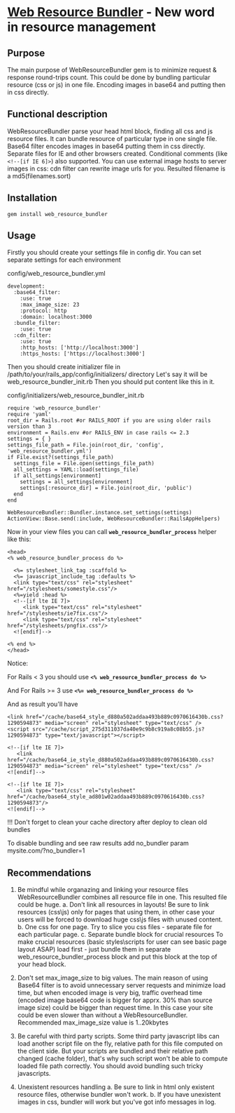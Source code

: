 [Web Resource Bundler](http://wrb.railsware.com/) - New word in resource management
============================================
Purpose
------------------
The main purpose of WebResourceBundler gem is to minimize request & response
round-trips count.  This could be done by bundling particular resource (css or js) in 
one file. Encoding images in base64 and putting then in css directly.

Functional description
----------------------
WebResourceBundler parse your head html block, finding all css and js resource 
files.
It can bundle resource of particular type in one single file. Base64 filter
encodes images in base64 putting them in css directly. Separate files for IE
and other browsers created. Conditional comments (like `<!--[if IE 6]>`) also
supported. You can use external image hosts to server images in css: 
cdn filter can rewrite image urls for you. Resulted filename is a md5(filenames.sort)

Installation
---------------------

   `gem install web_resource_bundler`

Usage
-------------------

Firstly you should create your settings file in config dir.
You can set separate settings for each environment

config/web_resource_bundler.yml

    development:
      :base64_filter:
        :use: true
        :max_image_size: 23
        :protocol: http
        :domain: localhost:3000
      :bundle_filter:
        :use: true
      :cdn_filter:
        :use: true
        :http_hosts: ['http://localhost:3000']
        :https_hosts: ['https://localhost:3000']

Then you should create initializer file in
/path/to/your/rails_app/config/initializers/ directory
Let's say it will be web_resource_bundler_init.rb
Then you should put content like this in it.

config/initializers/web_resource_bundler_init.rb

    require 'web_resource_bundler'
    require 'yaml'
    root_dir = Rails.root #or RAILS_ROOT if you are using older rails version than 3 
    environment = Rails.env #or RAILS_ENV in case rails <= 2.3
    settings = { }
    settings_file_path = File.join(root_dir, 'config', 'web_resource_bundler.yml')
    if File.exist?(settings_file_path)
      settings_file = File.open(settings_file_path)
      all_settings = YAML::load(settings_file)
      if all_settings[environment]
        settings = all_settings[environment]
        settings[:resource_dir] = File.join(root_dir, 'public')
      end
    end

    WebResourceBundler::Bundler.instance.set_settings(settings)
    ActionView::Base.send(:include, WebResourceBundler::RailsAppHelpers)

Now in your view files you can call **`web_resource_bundler_process`** helper like this:

    <head>
    <% web_resource_bundler_process do %>

      <%= stylesheet_link_tag :scaffold %>
      <%= javascript_include_tag :defaults %>
      <link type="text/css" rel="stylesheet" href="/stylesheets/somestyle.css"/>
      <%=yield :head %>
      <!--[if lte IE 7]>
         <link type="text/css" rel="stylesheet" href="/stylesheets/ie7fix.css"/>
         <link type="text/css" rel="stylesheet" href="/stylesheets/pngfix.css"/>
      <![endif]-->

    <% end %>
    </head>

Notice:

For Rails < 3
you should use **`<% web_resource_bundler_process do %>`**

And For Rails >= 3
use **`<%= web_resource_bundler_process do %>`**


And as result you'll have

    <link href="/cache/base64_style_d880a502addaa493b889c0970616430b.css?1290594873" media="screen" rel="stylesheet" type="text/css" />
    <script src="/cache/script_275d311037da40e9c9b8c919a8c08b55.js?1290594873" type="text/javascript"></script>

    <!--[if lte IE 7]>
       <link href="/cache/base64_ie_style_d880a502addaa493b889c0970616430b.css?1290594873" media="screen" rel="stylesheet" type="text/css" />
    <![endif]-->

    <!--[if lte IE 7]>
       <link type="text/css" rel="stylesheet" href="/cache/base64_style_ad801w02addaa493b889c0970616430b.css?1290594873"/>
    <![endif]-->

!!!
Don't forget to clean your cache directory after deploy to clean old bundles


To disable bundling and see raw results add no_bundler param
mysite.com/?no_bundler=1

Recommendations
--------------------

1. Be mindful while organazing and linking your resource files 
WebResourceBundler combines all resource file in one. This resulted file could be huge.
  a. Don't link all resources in layouts!
    Be sure to link resources (css\js) only for pages that using them, in other case your users will be forced
    to download huge css\js files with unused content.
  b. One css for one page.
    Try to slice you css files - separate file for each particular page.
  c. Separate bundle block for crucial resources
    To make crucial resources (basic styles\scripts for user can see basic page layout ASAP) load first - just bundle them in separate web_resource_bundler_process block and put this block at the top of your head block. 

2. Don't set max_image_size to big values. 
The main reason of using Base64 filter is to avoid unnecessary server requests and minimize load time,
but when encoded image is very big, traffic overhead time (encoded image base64 code is bigger for apprx. 30% than source image size) could be bigger than request time. In this case your site could be even slower than without a WebResourceBundler.
Recommended max_image_size value is 1..20kbytes

3. Be careful with third party scripts.
Some third party javascript libs can load another script file on the fly, relative path for this file computed
on the client side. But your scripts are bundled and their relative path changed (cache folder), that's why such script
won't be able to compute loaded file path correctly. You should avoid bundling such tricky javascripts.

4. Unexistent resources handling 
  a. Be sure to link in html only existent resource files, otherwise bundler won't work.
  b. If you have unexistent images in css, bundler will work but you've got info messages in log.
